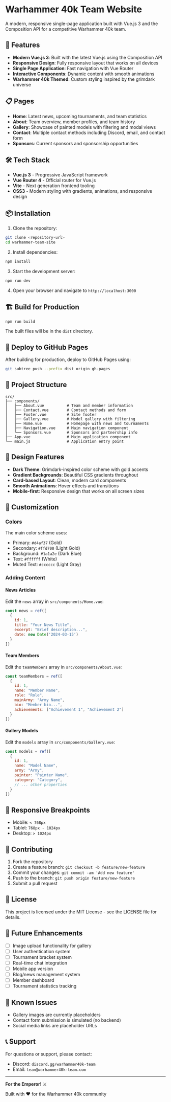 # Warhammer 40k Team Website

A modern, responsive single-page application built with Vue.js 3 and the Composition API for a competitive Warhammer 40k team.

## 🚀 Features

- **Modern Vue.js 3**: Built with the latest Vue.js using the Composition API
- **Responsive Design**: Fully responsive layout that works on all devices
- **Single Page Application**: Fast navigation with Vue Router
- **Interactive Components**: Dynamic content with smooth animations
- **Warhammer 40k Themed**: Custom styling inspired by the grimdark universe

## 📋 Pages

- **Home**: Latest news, upcoming tournaments, and team statistics
- **About**: Team overview, member profiles, and team history
- **Gallery**: Showcase of painted models with filtering and modal views
- **Contact**: Multiple contact methods including Discord, email, and contact form
- **Sponsors**: Current sponsors and sponsorship opportunities

## 🛠️ Tech Stack

- **Vue.js 3** - Progressive JavaScript framework
- **Vue Router 4** - Official router for Vue.js
- **Vite** - Next generation frontend tooling
- **CSS3** - Modern styling with gradients, animations, and responsive design

## 📦 Installation

1. Clone the repository:
```bash
git clone <repository-url>
cd warhammer-team-site
```

2. Install dependencies:
```bash
npm install
```

3. Start the development server:
```bash
npm run dev
```

4. Open your browser and navigate to `http://localhost:3000`

## 🏗️ Build for Production

```bash
npm run build
```

The built files will be in the `dist` directory.

## 🚀 Deploy to GitHub Pages

After building for production, deploy to GitHub Pages using:

```bash
git subtree push --prefix dist origin gh-pages
```

## 📁 Project Structure

```
src/
├── components/
│   ├── About.vue          # Team and member information
│   ├── Contact.vue        # Contact methods and form
│   ├── Footer.vue         # Site footer
│   ├── Gallery.vue        # Model gallery with filtering
│   ├── Home.vue           # Homepage with news and tournaments
│   ├── Navigation.vue     # Main navigation component
│   └── Sponsors.vue       # Sponsors and partnership info
├── App.vue                # Main application component
└── main.js                # Application entry point
```

## 🎨 Design Features

- **Dark Theme**: Grimdark-inspired color scheme with gold accents
- **Gradient Backgrounds**: Beautiful CSS gradients throughout
- **Card-based Layout**: Clean, modern card components
- **Smooth Animations**: Hover effects and transitions
- **Mobile-first**: Responsive design that works on all screen sizes

## 🔧 Customization

### Colors
The main color scheme uses:
- Primary: `#d4af37` (Gold)
- Secondary: `#ffd700` (Light Gold)
- Background: `#1a1a2e` (Dark Blue)
- Text: `#ffffff` (White)
- Muted Text: `#cccccc` (Light Gray)

### Adding Content

#### News Articles
Edit the `news` array in `src/components/Home.vue`:
```javascript
const news = ref([
  {
    id: 1,
    title: "Your News Title",
    excerpt: "Brief description...",
    date: new Date('2024-03-15')
  }
])
```

#### Team Members
Edit the `teamMembers` array in `src/components/About.vue`:
```javascript
const teamMembers = ref([
  {
    id: 1,
    name: "Member Name",
    role: "Role",
    mainArmy: "Army Name",
    bio: "Member bio...",
    achievements: ["Achievement 1", "Achievement 2"]
  }
])
```

#### Gallery Models
Edit the `models` array in `src/components/Gallery.vue`:
```javascript
const models = ref([
  {
    id: 1,
    name: "Model Name",
    army: "Army",
    painter: "Painter Name",
    category: "Category",
    // ... other properties
  }
])
```

## 📱 Responsive Breakpoints

- Mobile: `< 768px`
- Tablet: `768px - 1024px`
- Desktop: `> 1024px`

## 🤝 Contributing

1. Fork the repository
2. Create a feature branch: `git checkout -b feature/new-feature`
3. Commit your changes: `git commit -am 'Add new feature'`
4. Push to the branch: `git push origin feature/new-feature`
5. Submit a pull request

## 📄 License

This project is licensed under the MIT License - see the LICENSE file for details.

## 🎯 Future Enhancements

- [ ] Image upload functionality for gallery
- [ ] User authentication system
- [ ] Tournament bracket system
- [ ] Real-time chat integration
- [ ] Mobile app version
- [ ] Blog/news management system
- [ ] Member dashboard
- [ ] Tournament statistics tracking

## 🐛 Known Issues

- Gallery images are currently placeholders
- Contact form submission is simulated (no backend)
- Social media links are placeholder URLs

## 📞 Support

For questions or support, please contact:
- Discord: `discord.gg/warhammer40k-team`
- Email: `team@warhammer40k-team.com`

---

**For the Emperor!** ⚔️

Built with ❤️ for the Warhammer 40k community
